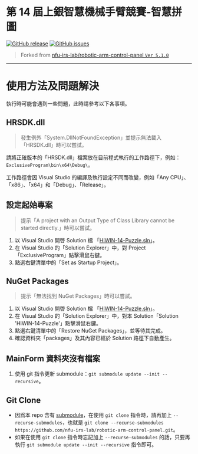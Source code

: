 # 第 14 屆上銀智慧機械手臂競賽-智慧拼圖

[![GitHub release](https://img.shields.io/github/release/nfu-irs-lab/hiwinrobot-14-puzzle.svg)](https://github.com/nfu-irs-lab/hiwinrobot-14-puzzle/releases)
[![GitHub issues](https://img.shields.io/github/issues/nfu-irs-lab/hiwinrobot-14-puzzle.svg)](https://github.com/nfu-irs-lab/hiwinrobot-14-puzzle/issues)

> Forked from [nfu-irs-lab/robotic-arm-control-panel `Ver 5.1.0`](https://github.com/nfu-irs-lab/robotic-arm-control-panel/releases/tag/v5.1.0)

---

# 使用方法及問題解決
執行時可能會遇到一些問題，此時請參考以下各事項。

## HRSDK.dll
> 發生例外「System.DllNotFoundException」並提示無法載入「HRSDK.dll」時可以嘗試。

請將正確版本的「HRSDK.dll」檔案放在目前程式執行的工作路徑下，例如：`ExclusiveProgram\bin\x64\Debug\`。

工作路徑會因 Visual Studio 的編譯及執行設定不同而改變，例如「Any CPU」、「x86」、「x64」和「Debug」、「Release」。

## 設定起始專案
> 提示「A project with an Output Type of Class Library cannot be started directly.」時可以嘗試。

1. 以 Visual Studio 開啓 Solution 檔 「[HIWIN-14-Puzzle.sln](/HIWIN-14-Puzzle.sln)」。
2. 在 Visual Studio 的「Solution Explorer」中，對 Project「ExclusiveProgram」點擊滑鼠右鍵。
3. 點選右鍵清單中的「Set as Startup Project」。

## NuGet Packages
> 提示「無法找到 NuGet Packages」時可以嘗試。

1. 以 Visual Studio 開啓 Solution 檔 「[HIWIN-14-Puzzle.sln](/HIWIN-14-Puzzle.sln)」。
2. 在 Visual Studio 的「Solution Explorer」中，對本 Solution「Solution 'HIWIN-14-Puzzle'」點擊滑鼠右鍵。
3. 點選右鍵清單中的「Restore NuGet Packages」，並等待其完成。
4. 確認資料夾「packages」及其內容已經於 Solution 路徑下自動產生。

## MainForm 資料夾沒有檔案

1. 使用 git 指令更新 submodule：`git submodule update --init --recursive`。

## Git Clone

- 因爲本 repo 含有 [submodule](https://git-scm.com/book/en/v2/Git-Tools-Submodules)，在使用 `git clone` 指令時，請再加上 `--recurse-submodules`，也就是 `git clone --recurse-submodules https://github.com/nfu-irs-lab/robotic-arm-control-panel.git`。
- 如果在使用 `git clone` 指令時忘記加上 `--recurse-submodules` 的話，只要再執行 `git submodule update --init --recursive` 指令即可。


